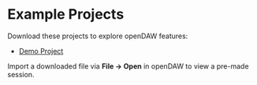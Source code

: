 # Example Projects

Download these projects to explore openDAW features:

- [Demo Project](/examples/demo-project.odb)

Import a downloaded file via **File → Open** in openDAW to view a pre-made session.
